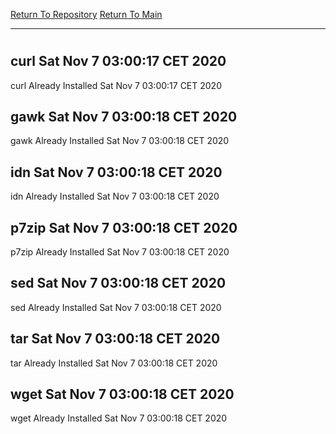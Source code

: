 [Return To Repository](https://github.com/bast69/piholeparser/)
[Return To Main](https://github.com/bast69/piholeparser/blob/master/RecentRunLogs/Mainlog.md)
____________________________________
# 
## curl Sat Nov  7 03:00:17 CET 2020
curl Already Installed Sat Nov  7 03:00:17 CET 2020
## gawk Sat Nov  7 03:00:18 CET 2020
gawk Already Installed Sat Nov  7 03:00:18 CET 2020
## idn Sat Nov  7 03:00:18 CET 2020
idn Already Installed Sat Nov  7 03:00:18 CET 2020
## p7zip Sat Nov  7 03:00:18 CET 2020
p7zip Already Installed Sat Nov  7 03:00:18 CET 2020
## sed Sat Nov  7 03:00:18 CET 2020
sed Already Installed Sat Nov  7 03:00:18 CET 2020
## tar Sat Nov  7 03:00:18 CET 2020
tar Already Installed Sat Nov  7 03:00:18 CET 2020
## wget Sat Nov  7 03:00:18 CET 2020
wget Already Installed Sat Nov  7 03:00:18 CET 2020
